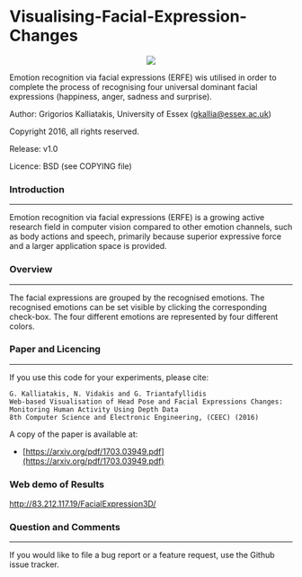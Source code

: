 # Visualising-Facial-Expression-Changes
<p align="center">
  <img src="https://raw.githubusercontent.com/GKalliatakis/Visualising-Facial-Expression-Changes/blob/master/chart.png?raw=true"/><br>
</p>


Emotion recognition via facial expressions (ERFE) wis utilised in order to complete the process of recognising four universal dominant facial expressions (happiness, anger, sadness and surprise).


Author: Grigorios Kalliatakis, University of Essex (gkallia@essex.ac.uk)

Copyright 2016, all rights reserved.

Release: v1.0

Licence: BSD (see COPYING file)


### Introduction
----------
Emotion recognition via facial expressions (ERFE) is a growing active research field in computer vision compared to other emotion channels, such as body actions and speech, primarily because superior expressive force and a larger application space is provided. 

### Overview
----------
The facial expressions are grouped by the recognised emotions. The recognised emotions can be set visible
by clicking the corresponding check-box. The four different emotions are represented by four different colors.

### Paper and Licencing
----------
If you use this code for your experiments, please cite:

    G. Kalliatakis, N. Vidakis and G. Triantafyllidis
    Web-based Visualisation of Head Pose and Facial Expressions Changes: Monitoring Human Activity Using Depth Data
    8th Computer Science and Electronic Engineering, (CEEC) (2016)

A copy of the paper is available at:
 * [https://arxiv.org/pdf/1703.03949.pdf](https://arxiv.org/pdf/1703.03949.pdf)
 
 ### Web demo of Results
http://83.212.117.19/FacialExpression3D/

 
 ### Question and Comments

----------
If you would like to file a bug report or a feature request, use the Github issue tracker.

